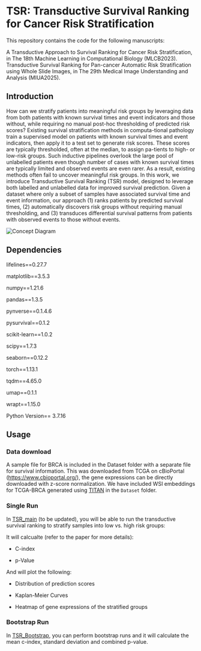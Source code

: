 # TSR: Transductive Survival Ranking for Cancer Risk Stratification


This repository contains the code for the following manuscripts:

A Transductive Approach to Survival Ranking for Cancer Risk Stratification, in The 18th Machine Learning in Computational Biology (MLCB2023).
Transductive Survival Ranking for Pan-cancer Automatic Risk Stratification using Whole Slide Images, in The 29th Medical Image Understanding and Analysis (MIUA2025).


## Introduction
How can we stratify patients into meaningful risk groups by leveraging data from both patients with known survival times and event indicators and those without, while requiring no manual post-hoc thresholding of predicted risk scores? Existing survival stratification methods in computa-tional pathology train a supervised model on patients with known survival times and event indicators, then apply it to a test set to generate risk scores. These scores are typically thresholded, often at the median, to assign pa-tients to high- or low-risk groups. Such inductive pipelines overlook the large pool of unlabelled patients even though number of cases with known survival times are typically limited and observed events are even rarer. As a result, existing methods often fail to uncover meaningful risk groups. In this work, we introduce Transductive Survival Ranking (TSR) model, designed to leverage both labelled and unlabelled data for improved survival prediction. Given a dataset where only a subset of samples have associated survival time and event information, our approach (1) ranks patients by predicted survival times, (2) automatically discovers risk groups without requiring manual thresholding, and (3) transduces differential survival patterns from patients with observed events to those without events. 

<img src="TSR_overview.png" alt="Concept Diagram"/>

## Dependencies

lifelines==0.27.7 

matplotlib==3.5.3

numpy==1.21.6

pandas==1.3.5

pynverse==0.1.4.6

pysurvival==0.1.2

scikit-learn==1.0.2

scipy==1.7.3

seaborn==0.12.2

torch==1.13.1

tqdm==4.65.0

umap==0.1.1

wrapt==1.15.0

Python Version== 3.7.16

## Usage
### Data download
A sample file for BRCA is included in the Dataset folder with a separate file for survival information.
This was downloaded from TCGA on cBioPortal (https://www.cbioportal.org/), the gene expressions can be directly downloaded with z-score normalization.
We have included WSI embeddings for TCGA-BRCA generated using [TITAN](https://github.com/TencentAILabHealthcare/TITAN) in the `Dataset` folder.



### Single Run
In [TSR_main](TSR_main.py) (to be updated), you will be able to run the transductive survival ranking to stratify samples into low vs. high risk groups:

It will calcualte (refer to the paper for more details):

- C-index

- p-Value

And will plot the following:

- Distribution of prediction scores

- Kaplan-Meier Curves

- Heatmap of gene expressions of the stratified groups

### Bootstrap Run
In [TSR_Bootstrap](TSR_BootstrapRun.py), you can perform bootstrap runs and it will calculate the mean c-index, standard deviation and combined p-value.




